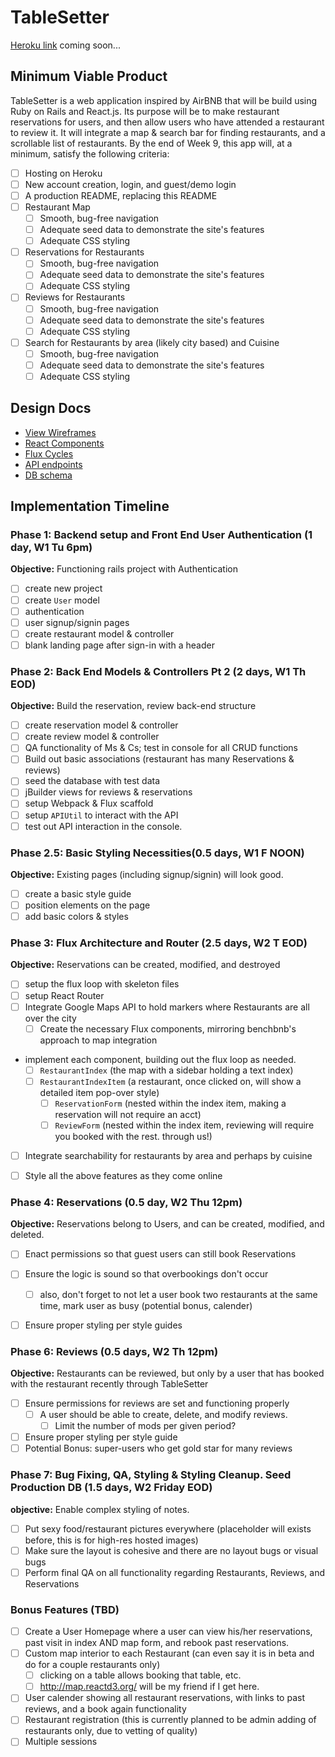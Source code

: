 # TableSetter

[Heroku link][heroku] coming soon...

[heroku]: http://www.herokuapp.com

## Minimum Viable Product

TableSetter is a web application inspired by AirBNB that will be build using Ruby on Rails and React.js. Its purpose will be to make restaurant reservations for users, and then allow users who have attended a restaurant to review it. It will integrate a map & search bar for finding restaurants, and a scrollable list of restaurants.  By the end of Week 9, this app will, at a minimum, satisfy the following criteria:

- [ ] Hosting on Heroku
- [ ] New account creation, login, and guest/demo login
- [ ] A production README, replacing this README
- [ ] Restaurant Map
  - [ ] Smooth, bug-free navigation
  - [ ] Adequate seed data to demonstrate the site's features
  - [ ] Adequate CSS styling
- [ ] Reservations for Restaurants
  - [ ] Smooth, bug-free navigation
  - [ ] Adequate seed data to demonstrate the site's features
  - [ ] Adequate CSS styling
- [ ] Reviews for Restaurants
  - [ ] Smooth, bug-free navigation
  - [ ] Adequate seed data to demonstrate the site's features
  - [ ] Adequate CSS styling
- [ ] Search for Restaurants by area (likely city based) and Cuisine
    - [ ] Smooth, bug-free navigation
    - [ ] Adequate seed data to demonstrate the site's features
    - [ ] Adequate CSS styling

## Design Docs
* [View Wireframes][views]
* [React Components][components]
* [Flux Cycles][flux-cycles]
* [API endpoints][api-endpoints]
* [DB schema][schema]

[views]: docs/views.md
[components]: docs/components.md
[flux-cycles]: docs/flux-cycles.md
[api-endpoints]: docs/api-endpoints.md
[schema]: docs/schema.md

## Implementation Timeline

### Phase 1: Backend setup and Front End User Authentication (1 day, W1 Tu 6pm)

**Objective:** Functioning rails project with Authentication

- [ ] create new project
- [ ] create `User` model
- [ ] authentication
- [ ] user signup/signin pages
- [ ] create restaurant model & controller
- [ ] blank landing page after sign-in with a header

### Phase 2: Back End Models & Controllers Pt 2 (2 days, W1 Th EOD)

**Objective:** Build the reservation, review back-end structure


- [ ] create reservation model & controller
- [ ] create review model &  controller
- [ ] QA functionality of Ms & Cs; test in console for all CRUD functions
- [ ] Build out basic associations (restaurant has many Reservations & reviews)
- [ ] seed the database with test data
- [ ] jBuilder views for reviews & reservations
- [ ] setup Webpack & Flux scaffold
- [ ] setup `APIUtil` to interact with the API
- [ ] test out API interaction in the console.

### Phase 2.5: Basic Styling Necessities(0.5 days, W1 F NOON)

**Objective:** Existing pages (including signup/signin) will look good.

- [ ] create a basic style guide
- [ ] position elements on the page
- [ ] add basic colors & styles

### Phase 3: Flux Architecture and Router (2.5 days, W2 T EOD)

**Objective:** Reservations can be created, modified, and destroyed

- [ ] setup the flux loop with skeleton files
- [ ] setup React Router
- [ ] Integrate Google Maps API to hold markers where Restaurants are all over the city
  - [ ] Create  the necessary Flux components, mirroring benchbnb's approach to map integration
- implement each component, building out the flux loop as needed.
  - [ ] `RestaurantIndex` (the map with a sidebar holding a text index)
  - [ ] `RestaurantIndexItem` (a restaurant, once clicked on, will show a detailed item pop-over style)
    - [ ] `ReservationForm` (nested within the index item, making a reservation will not require an acct)
    - [ ] `ReviewForm`      (nested within the index item, reviewing will require you booked with the rest. through us!)
- [ ] Integrate searchability for restaurants by area and perhaps by cuisine
- [ ] Style all the above features as they come online


### Phase 4: Reservations (0.5 day, W2 Thu 12pm)

**Objective:** Reservations belong to Users, and can be created, modified, and deleted.

- [ ] Enact permissions so that guest users can still book Reservations
- [ ] Ensure the logic is sound so that overbookings don't occur
  - [ ] also, don't forget to not let a user book two restaurants at the same time, mark user as busy (potential bonus, calender)  
- [ ] Ensure proper styling per style guides


### Phase 6: Reviews (0.5 days, W2 Th 12pm)

**Objective:** Restaurants can be reviewed, but only by a user that has booked with the restaurant recently through TableSetter

- [ ] Ensure permissions for reviews are set and functioning properly
  - [ ] A user should be able to create, delete, and modify reviews.
    - [ ] Limit the number of mods per given period?
- [ ] Ensure proper styling per style guide
- [ ] Potential Bonus: super-users who get gold star for many reviews

### Phase 7: Bug Fixing, QA, Styling & Styling Cleanup. Seed Production DB (1.5 days, W2 Friday EOD)

**objective:** Enable complex styling of notes.

- [ ] Put sexy food/restaurant pictures everywhere (placeholder will exists before, this is for high-res hosted images)
- [ ] Make sure the layout is cohesive and there are no layout bugs or visual bugs
- [ ] Perform final QA on all functionality regarding Restaurants, Reviews, and Reservations

### Bonus Features (TBD)
- [ ] Create a User Homepage where a user can view his/her reservations, past visit in index AND map form, and rebook past reservations.
- [ ] Custom map interior to each Restaurant (can even say it is in beta and do for a couple restaurants only)
  - [ ] clicking on a table allows booking that table, etc.
  - [ ] http://map.reactd3.org/ will be my friend if I get here.
- [ ] User calender showing all restaurant reservations, with links to past reviews, and a book again functionality
- [ ] Restaurant registration (this is currently planned to be admin adding of restaurants only, due to vetting of quality)
- [ ] Multiple sessions

[phase-one]: docs/phases/phase1.md
[phase-two]: docs/phases/phase2.md
[phase-three]: docs/phases/phase3.md
[phase-four]: docs/phases/phase4.md
[phase-five]: docs/phases/phase5.md
